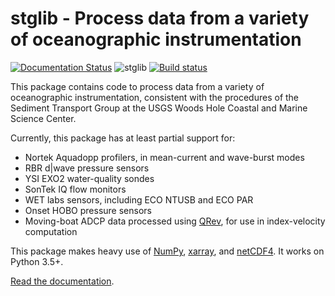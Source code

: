 # stglib - Process data from a variety of oceanographic instrumentation

[![Documentation Status](https://readthedocs.org/projects/stglib/badge/?version=latest)](http://stglib.readthedocs.io/en/latest/?badge=latest)
![stglib](https://github.com/dnowacki-usgs/stglib/workflows/stglib/badge.svg)
[![Build status](https://ci.appveyor.com/api/projects/status/wo806dsxd3lhpict?svg=true)](https://ci.appveyor.com/project/dnowacki-usgs/stglib)

This package contains code to process data from a variety of oceanographic instrumentation, consistent with the procedures of the Sediment Transport Group at the USGS Woods Hole Coastal and Marine Science Center.

Currently, this package has at least partial support for:

- Nortek Aquadopp profilers, in mean-current and wave-burst modes
- RBR d|wave pressure sensors
- YSI EXO2 water-quality sondes
- SonTek IQ flow monitors
- WET labs sensors, including ECO NTUSB and ECO PAR
- Onset HOBO pressure sensors
- Moving-boat ADCP data processed using [QRev](https://hydroacoustics.usgs.gov/movingboat/QRev.shtml), for use in index-velocity computation

This package makes heavy use of [NumPy](http://www.numpy.org), [xarray](http://xarray.pydata.org/en/stable/), and [netCDF4](http://unidata.github.io/netcdf4-python/). It works on Python 3.5+.

[Read the documentation](http://stglib.readthedocs.io/).
